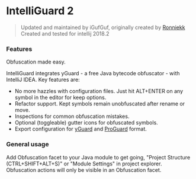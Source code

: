 IntelliGuard 2
============

>Updated and maintained by iGufGuf, originally created by [Ronniekk](https://github.com/ronniekk/intelliguard)
>Created and tested for intellij 2018.2

### Features

Obfuscation made easy.

IntelliGuard integrates yGuard - a free Java bytecode obfuscator - with IntelliJ IDEA. Key features are:

* No more hazzles with configuration files. Just hit ALT+ENTER on any symbol in the editor for keep options.
* Refactor support. Kept symbols remain unobfuscated after rename or move.
* Inspections for common obfuscation mistakes.
* Optional (toggleable) gutter icons for obfuscated symbols.
* Export configuration for [yGuard](http://www.yworks.com/en/products_yguard_about.html) and [ProGuard](http://proguard.sourceforge.net/) format.


### General usage

Add Obfuscation facet to your Java module to get going, 
"Project Structure (CTRL+SHIFT+ALT+S)" or "Module Settings" in project explorer. 
Obfuscation actions will only be visible in an Obfuscation facet.


